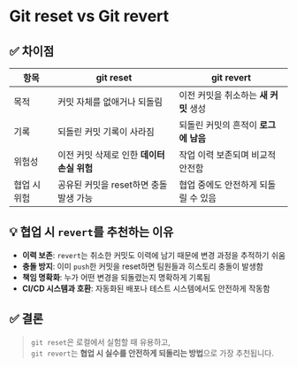 # Git reset vs Git revert

## ✅ 차이점

| 항목             | git reset                                | git revert                                 |
|------------------|-------------------------------------------|---------------------------------------------|
| 목적             | 커밋 자체를 없애거나 되돌림              | 이전 커밋을 취소하는 **새 커밋** 생성      |
| 기록             | 되돌린 커밋 기록이 사라짐                | 되돌린 커밋의 흔적이 **로그에 남음**        |
| 위험성           | 이전 커밋 삭제로 인한 **데이터 손실 위험** | 작업 이력 보존되며 비교적 안전함           |
| 협업 시 위험     | 공유된 커밋을 reset하면 충돌 발생 가능     | 협업 중에도 안전하게 되돌릴 수 있음         |

## 💡 협업 시 `revert`를 추천하는 이유

- **이력 보존**: `revert`는 취소한 커밋도 이력에 남기 때문에 변경 과정을 추적하기 쉬움
- **충돌 방지**: 이미 `push`한 커밋을 reset하면 팀원들과 히스토리 충돌이 발생함
- **책임 명확화**: 누가 어떤 변경을 되돌렸는지 명확하게 기록됨
- **CI/CD 시스템과 호환**: 자동화된 배포나 테스트 시스템에서도 안전하게 작동함

## ✅ 결론

> `git reset`은 로컬에서 실험할 때 유용하고,  
> `git revert`는 **협업 시 실수를 안전하게 되돌리는 방법**으로 가장 추천됩니다.
